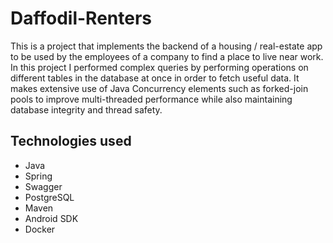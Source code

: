 # Daffodil-Renters
This is a project that implements the backend of a housing / real-estate app
to be used by the employees of a company to find a place to live near work. 
In this project I performed complex queries by performing operations on different
tables in the database at once in order to fetch useful data.
It makes extensive use of Java Concurrency elements such as forked-join pools to
improve multi-threaded performance while also maintaining database integrity and thread safety.

## Technologies used ##
* Java
* Spring
* Swagger
* PostgreSQL
* Maven
* Android SDK
* Docker
